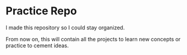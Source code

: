 # Practice Repo

I made this repository so I could stay organized.

From now on, this will contain all the projects to learn new concepts
or practice to cement ideas.

